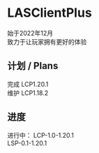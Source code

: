 # LASClientPlus
始于2022年12月    
致力于让玩家拥有更好的体验    
## 计划 / Plans   
完成 LCP1.20.1   
维护 LCP1.18.2   
## 进度  
进行中：
LCP-1.0-1.20.1  
LSP-0.1-1.20.1
